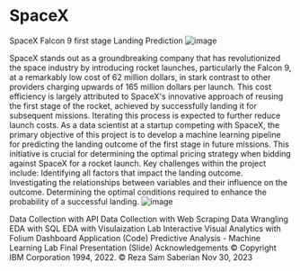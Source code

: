 # SpaceX
SpaceX Falcon 9 first stage Landing Prediction
![image](https://github.com/SamSaberian/SpaceX/assets/107582673/35a805a7-94cc-4226-b004-cd09be4d4121)

SpaceX stands out as a groundbreaking company that has revolutionized the space industry by introducing rocket launches, particularly the Falcon 9, at a remarkably low cost of 62 million dollars, in stark contrast to other providers charging upwards of 165 million dollars per launch. This cost efficiency is largely attributed to SpaceX's innovative approach of reusing the first stage of the rocket, achieved by successfully landing it for subsequent missions. Iterating this process is expected to further reduce launch costs. As a data scientist at a startup competing with SpaceX, the primary objective of this project is to develop a machine learning pipeline for predicting the landing outcome of the first stage in future missions. This initiative is crucial for determining the optimal pricing strategy when bidding against SpaceX for a rocket launch.
Key challenges within the project include:
Identifying all factors that impact the landing outcome.
Investigating the relationships between variables and their influence on the outcome.
Determining the optimal conditions required to enhance the probability of a successful landing.
![image](https://github.com/SamSaberian/SpaceX/assets/107582673/1427e440-1187-4501-b66a-e91f76bda5a9)


Data Collection with API
Data Collection with Web Scraping
Data Wrangling
EDA with SQL
EDA with Visulaization Lab
Interactive Visual Analytics with Folium
Dashboard Application (Code)
Predictive Analysis - Machine Learning Lab
Final Presentation (Slide)
Acknowledgements
© Copyright IBM Corporation 1994, 2022.
© Reza Sam Saberian Nov 30, 2023
